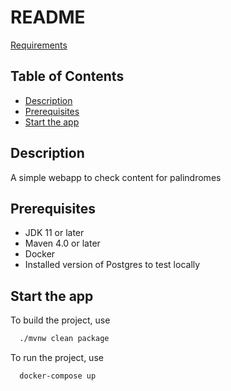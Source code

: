 README
======

[Requirements](Requirements.md)

## Table of Contents

- [Description](#description)
- [Prerequisites](#prerequisites)
- [Start the app](#start-the-app) 

## Description

A simple webapp to check content for palindromes

## Prerequisites

* JDK 11 or later
* Maven 4.0 or later
* Docker
* Installed version of Postgres to test locally

## Start the app

To build the project, use
```bash
  ./mvnw clean package
```

To run the project, use
```bash
  docker-compose up
```
